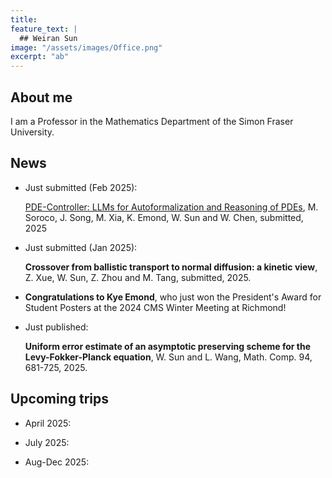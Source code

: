 ```yaml
---
title:
feature_text: |
  ## Weiran Sun
image: "/assets/images/Office.png"
excerpt: "ab"
---
```


## About me

I am a Professor in the Mathematics Department of the Simon Fraser University.

## News


- Just submitted (Feb 2025):

  [PDE-Controller: LLMs for Autoformalization and Reasoning of PDEs](https://arxiv.org/abs/2502.00963), M. Soroco, J. Song, M. Xia, K. Emond, W. Sun and W. Chen, submitted, 2025
  
- Just submitted (Jan 2025):

  **Crossover from ballistic transport to normal diffusion: a kinetic view**, Z. Xue, W. Sun, Z. Zhou and M. Tang, submitted, 2025.

- **Congratulations to Kye Emond**, who just won the President's Award for Student Posters at the 2024 CMS Winter Meeting at Richmond! 
  
- Just published:
  
  **Uniform error estimate of an asymptotic preserving scheme for the Levy-Fokker-Planck equation**, W. Sun and L. Wang, Math. Comp. 94, 681-725, 2025.

## Upcoming trips

- April 2025:

- July 2025:

- Aug-Dec 2025:
